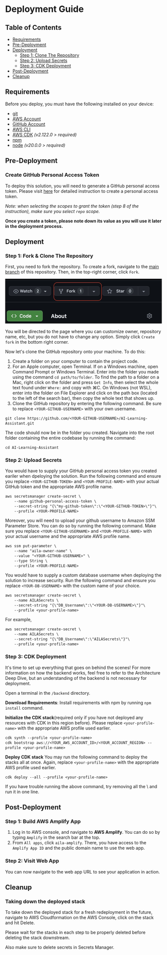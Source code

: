 # Deployment Guide

## Table of Contents
- [Requirements](#requirements)
- [Pre-Deployment](#pre-deployment)
- [Deployment](#deployment)
    - [Step 1: Clone The Repository](#step-1-fork--clone-the-repository)
    - [Step 2: Upload Secrets](#step-2-upload-secrets)
    - [Step 3: CDK Deployment](#step-3-cdk-deployment)
- [Post-Deployment](#post-deployment)
- [Cleanup](#cleanup)

## Requirements
Before you deploy, you must have the following installed on your device:
- [git](https://git-scm.com/downloads)
- [AWS Account](https://aws.amazon.com/account/)
- [GitHub Account](https://github.com/)
- [AWS CLI](https://aws.amazon.com/cli/)
- [AWS CDK](https://docs.aws.amazon.com/cdk/v2/guide/cli.html) *(v2.122.0 > required)*
- [npm](https://docs.npmjs.com/downloading-and-installing-node-js-and-npm)
- [node](https://nodejs.org/en/learn/getting-started/how-to-install-nodejs) *(v20.0.0 > required)*

## Pre-Deployment
### Create GitHub Personal Access Token
To deploy this solution, you will need to generate a GitHub personal access token. Please visit [here](https://docs.github.com/en/authentication/keeping-your-account-and-data-secure/managing-your-personal-access-tokens#creating-a-personal-access-token-classic) for detailed instruction to create a personal access token.

*Note: when selecting the scopes to grant the token (step 8 of the instruction), make sure you select `repo` scope.*

**Once you create a token, please note down its value as you will use it later in the deployment process.**

## Deployment
### Step 1: Fork & Clone The Repository
First, you need to fork the repository. To create a fork, navigate to the [main branch](https://github.com/UBC-CIC/AI-Learning-Assistant) of this repository. Then, in the top-right corner, click `Fork`.

![](./images/fork.jpeg)

You will be directed to the page where you can customize owner, repository name, etc, but you do not have to change any option. Simply click `Create fork` in the bottom right corner.

Now let's clone the GitHub repository onto your machine. To do this:
1. Create a folder on your computer to contain the project code.
2. For an Apple computer, open Terminal. If on a Windows machine, open Command Prompt or Windows Terminal. Enter into the folder you made using the command `cd path/to/folder`. To find the path to a folder on a Mac, right click on the folder and press `Get Info`, then select the whole text found under `Where:` and copy with ⌘C. On Windows (not WSL), enter into the folder on File Explorer and click on the path box (located to the left of the search bar), then copy the whole text that shows up.
3. Clone the GitHub repository by entering the following command. Be sure to replace `<YOUR-GITHUB-USERNAME>` with your own username.
```
git clone https://github.com/<YOUR-GITHUB-USERNAME>/AI-Learning-Assistant.git
```
The code should now be in the folder you created. Navigate into the root folder containing the entire codebase by running the command:
```
cd AI-Learning-Assistant
```

### Step 2: Upload Secrets
You would have to supply your GitHub personal access token you created eariler when dpeloying the solution. Run the following command and ensure you replace `<YOUR-GITHUB-TOKEN>` and `<YOUR-PROFILE-NAME>` with your actual GitHub token and the appropriate AWS profile name.
```
aws secretsmanager create-secret \
    --name github-personal-access-token \
    --secret-string "{\"my-github-token\":\"<YOUR-GITHUB-TOKEN>\"}"\
    --profile <YOUR-PROFILE-NAME>
```

Moreover, you will need to upload your github username to Amazon SSM Parameter Store. You can do so by running the following command. Make sure you replace `<YOUR-GITHUB-USERNAME>` and `<YOUR-PROFILE-NAME>` with your actual username and the appropriate AWS profile name.

```
aws ssm put-parameter \
    --name "aila-owner-name" \
    --value "<YOUR-GITHUB-USERNAME>" \
    --type String \
    --profile <YOUR-PROFILE-NAME>
```

You would have to supply a custom database username when deploying the solution to increase security. Run the following command and ensure you replace `<YOUR-DB-USERNAME>` with the custom name of your choice.

```
aws secretsmanager create-secret \
    --name AILASecrets \
    --secret-string "{\"DB_Username\":\"<YOUR-DB-USERNAME>\"}"\
    --profile <your-profile-name>
```

For example,

```
aws secretsmanager create-secret \
    --name AILASecrets \
    --secret-string "{\"DB_Username\":\"AILASecrets\"}"\
    --profile <your-profile-name>
```
### Step 3: CDK Deployment
It's time to set up everything that goes on behind the scenes! For more information on how the backend works, feel free to refer to the Architecture Deep Dive, but an understanding of the backend is not necessary for deployment.

Open a terminal in the `/backend` directory.

**Download Requirements**: Install requirements with npm by running `npm install` command.


**Initialize the CDK stack**(required only if you have not deployed any resources with CDK in this region before). Please replace `<your-profile-name>` with the appropriate AWS profile used earlier.
```
cdk synth --profile <your-profile-name>
cdk bootstrap aws://<YOUR_AWS_ACCOUNT_ID>/<YOUR_ACCOUNT_REGION> --profile <your-profile-name>
```

**Deploy CDK stack**
You may run the following command to deploy the stacks all at once. Again, replace `<your-profile-name>` with the appropriate AWS profile used earlier.
```
cdk deploy --all --profile <your-profile-name>
```

If you have trouble running the above command, try removing all the \ and run it in one line.

## Post-Deployment
### Step 1: Build AWS Amplify App

1. Log in to AWS console, and navigate to **AWS Amplify**. You can do so by typing `Amplify` in the search bar at the top.
2. From `All apps`, click `aila-amplify`.
There, you have access to the `Amplify App ID` and the public domain name to use the web app.

### Step 2: Visit Web App
You can now navigate to the web app URL to see your application in action.

## Cleanup
### Taking down the deployed stack
To take down the deployed stack for a fresh redeployment in the future, navigate to AWS Cloudformation on the AWS Console, click on the stack and hit Delete.

Please wait for the stacks in each step to be properly deleted before deleting the stack downstream.

Also make sure to delete secrets in Secrets Manager.